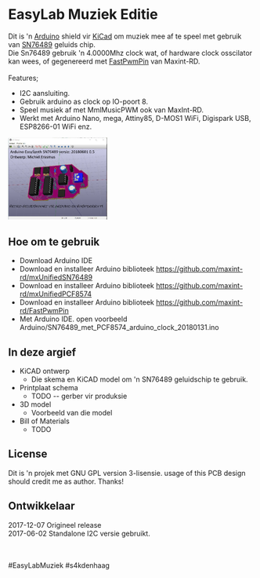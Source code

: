 # EasyLab Muziek Editie #

Dit is 'n [Arduino][] shield vir [KiCad][] om muziek mee af te speel met gebruik van [SN76489][] geluids chip. <br/>
Die Sn76489 gebruik 'n 4.0000Mhz clock wat, of hardware clock osscilator kan wees, of gegenereerd met <a href="https://github.com/maxint-rd/FastPwmPin" target="_blank">FastPwmPin</a> van Maxint-RD.<br/>
<br/>
Features;<br/>
 - I2C aansluiting.<br/>
 - Gebruik arduino as clock op IO-poort 8.<br/>
 - Speel musiek af met MmlMusicPWM ook van MaxInt-RD.<br/>
 - Werkt met Arduino Nano, mega, Attiny85, D-MOS1 WiFi, Digispark USB, ESP8266-01 WiFi enz.

<img src="https://github.com/pappavis/EasyLab-retro-synth-SN76489/blob/master/KiCAD/SN76489%20arduino%20nano%20shield/plaatje/EasyLabMuziek%20editie_SN76489_3d_0.5.jpg?raw=true" width="40%" height="40%">

[KiCad]: http://www.kicad-pcb.org
[Arduino]: http://arduino.cc/
[SN76489]: https://nl.wikipedia.org/wiki/SN76489

## Hoe om te gebruik ##
 * Download Arduino IDE
 * Download en installeer Arduino biblioteek https://github.com/maxint-rd/mxUnifiedSN76489
 * Download en installeer Arduino biblioteek https://github.com/maxint-rd/mxUnifiedPCF8574
 * Download en installeer Arduino biblioteek https://github.com/maxint-rd/FastPwmPin
 * Met Arduino IDE. open voorbeeld Arduino/SN76489_met_PCF8574_arduino_clock_20180131.ino
  
## In deze argief ##

* KiCAD ontwerp
    * Die skema  en KiCAD model om 'n SN76489 geluidschip te gebruik.
* Printplaat schema
    * TODO -- gerber vir produksie
* 3D model
    * Voorbeeld van die model
* Bill of Materials
    * TODO
    
## License ##

Dit is 'n projek met GNU GPL version 3-lisensie.
usage of this PCB design should credit me as author. Thanks!

## Ontwikkelaar ##
2017-12-07 Origineel release<br/>
2017-06-02 Standalone I2C versie gebruikt.<br/>

<br/>\
#EasyLabMuziek #s4kdenhaag<br/>

